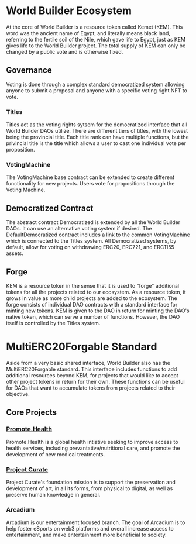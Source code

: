 # World Builder Ecosystem

At the core of World Builder is a resource token called Kemet (KEM). This word was the ancient name of Egypt, and literally means black land, referring to the fertile soil of the Nile, which gave life to Egypt, just as KEM gives life to the World Builder project. The total supply of KEM can only be changed by a public vote and is otherwise fixed.

## Governance

Voting is done through a complex standard democratized system allowing anyone to submit a proposal and anyone with a specific voting right NFT to vote.

### Titles

Titles act as the voting rights sytsem for the democratized interface that all World Builder DAOs utilize. There are different tiers of titles, with the lowest being the provincial title. Each title rank can have multiple functions, but the privincial title is the title which allows a user to cast one individual vote per proposition.

### VotingMachine

The VotingMachine base contract can be extended to create different functionality for new projects. Users vote for propositions through the Voting Machine.

## Democratized Contract

The abstract contract Democratized is extended by all the World Builder DAOs. It can use an alternative voting system if desired. The DefaultDemocratized contract includes a link to the common VotingMachine which is connected to the Titles system. All Democratized systems, by default, allow for voting on withdrawing ERC20, ERC721, and ERC1155 assets.

## Forge

KEM is a resource token in the sense that it is used to "forge" additional tokens for all the projects related to our ecosystem. As a resource token, it grows in value as more child projects are added to the ecosystem. The forge consists of individual DAO contracts with a standard interface for minting new tokens. KEM is given to the DAO in return for minting the DAO's native token, which can serve a number of functions. However, the DAO itself is controlled by the Titles system.

# MultiERC20Forgable Standard

Aside from a very basic shared interface, World Builder also has the MultiERC20Forgable standard. This interface includes functions to add additional resources beyond KEM, for projects that would like to accept other project tokens in return for their own. These functions can be useful for DAOs that want to accumulate tokens from projects related to their objective.

## Core Projects

### [Promote.Health](https://promote.health/)

Promote.Health is a global health intiative seeking to improve access to health services, including prevantative/nutritional care, and promote the development of new medical treatments.

### [Project Curate](https://github.com/dgoldman0/CUR-NFTs#readme)

Project Curate's foundation mission is to support the preservation and development of art, in all its forms, from physical to digital, as well as preserve human knowledge in general. 

### Arcadium

Arcadium is our entertainment focused branch. The goal of Arcadium is to help foster eSports on web3 platforms and overall increase access to entertainment, and make entertainment more beneficial to society.
